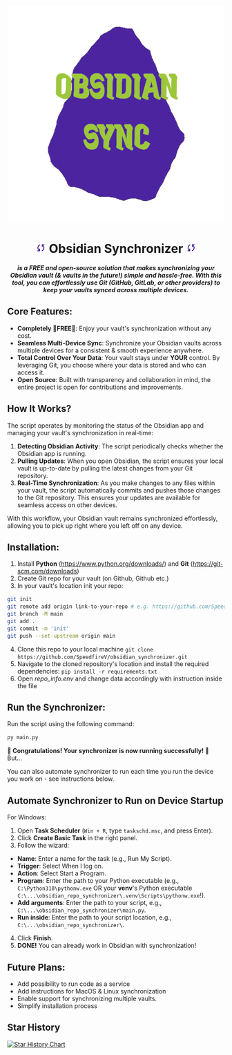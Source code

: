 ***<p align=center>![image info](assets/obsidian_with_transparent_background.png)</p>***

<h1 align=center><svg xmlns="http://www.w3.org/2000/svg" height="24px" viewBox="0 -960 960 960" width="24px" fill="#4d24a0"><path d="M160-160v-80h110l-16-14q-52-46-73-105t-21-119q0-111 66.5-197.5T400-790v84q-72 26-116 88.5T240-478q0 45 17 87.5t53 78.5l10 10v-98h80v240H160Zm400-10v-84q72-26 116-88.5T720-482q0-45-17-87.5T650-648l-10-10v98h-80v-240h240v80H690l16 14q49 49 71.5 106.5T800-482q0 111-66.5 197.5T560-170Z"/></svg> Obsidian Synchronizer <svg xmlns="http://www.w3.org/2000/svg" height="24px" viewBox="0 -960 960 960" width="24px" fill="#4d24a0"><path d="M160-160v-80h110l-16-14q-52-46-73-105t-21-119q0-111 66.5-197.5T400-790v84q-72 26-116 88.5T240-478q0 45 17 87.5t53 78.5l10 10v-98h80v240H160Zm400-10v-84q72-26 116-88.5T720-482q0-45-17-87.5T650-648l-10-10v98h-80v-240h240v80H690l16 14q49 49 71.5 106.5T800-482q0 111-66.5 197.5T560-170Z"/></svg></h1>

***<p align=center>is a **FREE** and open-source solution that makes synchronizing your Obsidian vault (& vaults in the future!) simple and hassle-free. With this tool, you can effortlessly use Git (GitHub, GitLab, or other providers) to keep your vaults synced across multiple devices.</p>***

## Core Features:
- **Completely 💸FREE💸**: Enjoy your vault's synchronization without any cost.
- **Seamless Multi-Device Sync**: Synchronize your Obsidian vaults across multiple devices for a consistent & smooth experience anywhere.
- **Total Control Over Your Data**: Your vault stays under **YOUR** control. By leveraging Git, you choose where your data is stored and who can access it.
- **Open Source**: Built with transparency and collaboration in mind, the entire project is open for contributions and improvements.

## How It Works?
The script operates by monitoring the status of the Obsidian app and managing your vault's synchronization in real-time:

1. **Detecting Obsidian Activity**: The script periodically checks whether the Obsidian app is running.
2. **Pulling Updates**: When you open Obsidian, the script ensures your local vault is up-to-date by pulling the latest changes from your Git repository.
3. **Real-Time Synchronization**: As you make changes to any files within your vault, the script automatically commits and pushes those changes to the Git repository. This ensures your updates are available for seamless access on other devices.

With this workflow, your Obsidian vault remains synchronized effortlessly, allowing you to pick up right where you left off on any device.
## Installation:
1. Install **Python** (https://www.python.org/downloads/) and **Git** (https://git-scm.com/downloads)
2. Create Git repo for your vault (on Github, Github etc.)
3. In your vault's location init your repo:

```bash
git init
git remote add origin link-to-your-repo # e.g. https://github.com/SpeedfireV/test.git
git branch -M main
git add .
git commit -m 'init'
git push --set-upstream origin main
```

4. Clone this repo to your local machine `git clone https://github.com/SpeedfireV/obsidian_synchronizer.git`
5. Navigate to the cloned repository's location and install the required dependencies: `pip install -r requirements.txt`
6. Open _repo_info.env_ and change data accordingly with instruction inside the file
## Run the Synchronizer:
Run the script using the following command:
```bash
py main.py
```
**🥳 Congratulations! Your synchronizer is now running successfully! 🥳** But...

You can also automate synchronizer to run each time you run the device you work on - see instructions below.

## Automate Synchronizer to Run on Device Startup
For Windows:
1. Open **Task Scheduler** (`Win + R`, type `taskschd.msc`, and press Enter).
2. Click **Create Basic Task** in the right panel.
3. Follow the wizard:
- **Name**: Enter a name for the task (e.g., Run My Script).
- **Trigger**: Select When I log on.
- **Action**: Select Start a Program.
- **Program**: Enter the path to your Python executable (e.g., `C:\Python310\pythonw.exe` OR your **venv**'s Python executable `C:\...\obsidian_repo_synchronizer\.venv\Scripts\pythonw.exe`!).
- **Add arguments**: Enter the path to your script, e.g., `C:\...\obsidian_repo_synchronizer\main.py`.
- **Run inside**: Enter the path to your script location, e.g., `C:\...\obsidian_repo_synchronizer\`.
4. Click **Finish**.
5. **DONE!** You can already work in Obsidian with synchronization!




## Future Plans:
- Add possibility to run code as a service
- Add instructions for MacOS & Linux synchronization
- Enable support for synchronizing multiple vaults.
- Simplify installation process
## Star History

<a href="https://star-history.com/#SpeedfireV/obsidian_synchronizer&Date">
 <picture>
   <source media="(prefers-color-scheme: dark)" srcset="https://api.star-history.com/svg?repos=SpeedfireV/obsidian_synchronizer&type=Date&theme=dark" />
   <source media="(prefers-color-scheme: light)" srcset="https://api.star-history.com/svg?repos=SpeedfireV/obsidian_synchronizer&type=Date" />
   <img alt="Star History Chart" src="https://api.star-history.com/svg?repos=SpeedfireV/obsidian_synchronizer&type=Date" />
 </picture>
</a>